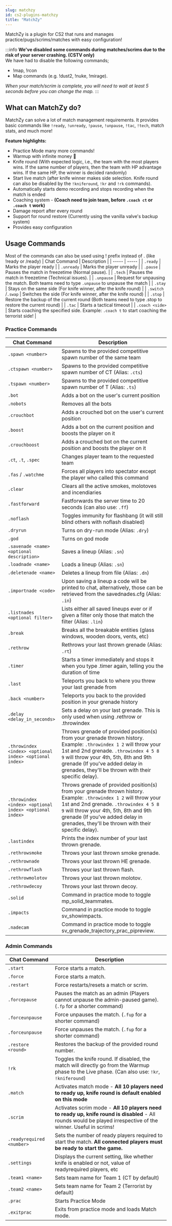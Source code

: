 ```yaml
---
slug: matchzy
id: cs2-plugins-matchzy
title: "MatchZy"
---
```


MatchZy is a plugin for CS2 that runs and manages practice/pugs/scrims/matches with easy configuration!

:::info
**We've disabled some commands during matches/scrims due to the risk of your server crashing. (CSTV only)**
<br />
We have had to disable the following commands;
* !map, !rcon
* Map commands (e.g. !dust2, !nuke, !mirage).

_When your match/scrim is complete, you will need to wait at least 5 seconds before you can change the map._
:::

## What can MatchZy do?
MatchZy can solve a lot of match management requirements. It provides basic commands like `!ready`, `!unready`, `!pause`, `!unpause`, `!tac`, `!tech`, match stats, and much more!

**Feature highlights:**
- Practice Mode many more commands!
- Warmup with infinite money 🤑
- Knife round (With expected logic, i.e., the team with the most players wins. If the same number of players, then the team with HP advantage wins. If the same HP, the winner is decided randomly)
- Start live match (after knife winner makes side selection. Knife round can also be disabled by the `!kniferound`, `!kr` and `!rk` commands).
- Automatically starts demo recording and stops recording when the match is ended
- Coaching system - **(Coach need to join team, before `.coach ct` or `.coach t` work)**
- Damage report after every round
- Support for round restore (Currently using the vanilla valve's backup system)
- Provides easy configuration

## Usage Commands
Most of the commands can also be used using ! prefix instead of . (like !ready or /ready)
| Chat Command | Description |
| ----- | ----- |
| `.ready` | Marks the player ready |
| `.unready` | Marks the player unready |
| `.pause` | Pauses the match in freezetime (Normal pause). |
| `.tech` | Pauses the match in freezetime (Technical issues). |
| `.unpause` | Request for unpausing the match. Both teams need to type `.unpause` to unpause the match |
| `.stay` | Stays on the same side (For knife winner, after the knife round) |
| `.switch `/`.swap` | Switches the side (For knife winner, after the knife round) |
| `.stop` | Restore the backup of the current round (Both teams need to type .stop to restore the current round) |
| `.tac` | Starts a tactical timeout |
| `.coach <side>` | Starts coaching the specified side. Example: `.coach t` to start coaching the terrorist side! |

### Practice Commands
| Chat Command | Description |
| ----- | ---- |
| `.spawn <number>` | Spawns to the provided competitive spawn number of the same team |
| `.ctspawn <number>` | Spawns to the provided competitive spawn number of CT (Alias: `.cts`) |
| `.tspawn <number>` | Spawns to the provided competitive spawn number of T (Alias: `.ts`) |
| `.bot` | Adds a bot on the user's current position |
| `.nobots` | Removes all the bots |
| `.crouchbot` | Adds a crouched bot on the user's current position |
| `.boost` | Adds a bot on the current position and boosts the player on it |
| `.crouchboost` | Adds a crouched bot on the current position and boosts the player on it |
| `.ct`, `.t`, `.spec` | Changes player team to the requested team |
| `.fas` / `.watchme` | Forces all players into spectator except the player who called this command |
| `.clear` | Clears all the active smokes, molotoves and incendiaries |
| `.fastforward` | Fastforwards the server time to 20 seconds (can also use: `.ff`) |
| `.noflash` | Toggles immunity for flashbang (it will still blind others with noflash disabled) |
| `.dryrun` | Turns on dry-run mode (Alias: `.dry`) |
| `.god` | Turns on god mode |
| `.savenade <name> <optional description>` | Saves a lineup (Alias: `.sn`) |
| `.loadnade <name>` | Loads a lineup (Alias: `.sn`) |
| `.deletenade <name>` | Deletes a lineup from file (Alias: `.dn`) |
| `.importnade <code>` | Upon saving a lineup a code will be printed to chat, alternatively, those can be retrieved from the savednades.cfg (Alias: `.in`) |
| `.listnades <optional filter>` | Lists either all saved lineups ever or if given a filter only those that match the filter (Alias: `.lin`) |
| `.break` | Breaks all the breakable entities (glass windows, wooden doors, vents, etc) |
| `.rethrow` | Rethrows your last thrown grenade (Alias: `.rt`) |
| `.timer` | Starts a timer immediately and stops it when you type .timer again, telling you the duration of time |
| `.last` | Teleports you back to where you threw your last grenade from |
| `.back <number>` | Teleports you back to the provided position in your grenade history |
| `.delay <delay_in_seconds>` | Sets a delay on your last grenade. This is only used when using .rethrow or .throwindex |
| `.throwindex <index> <optional index> <optional index>` | Throws grenade of provided position(s) from your grenade thrown history.        Example: `.throwindex 1 2` will throw your 1st and 2nd grenade. `.throwindex 4 5 8 9` will throw your 4th, 5th, 8th and 9th grenade (If you've added delay in grenades, they'll be thrown with their specific delay). |
| `.throwindex <index> <optional index> <optional index>` | Throws grenade of provided position(s) from your grenade thrown history. Example: `.throwindex 1 2` will throw your 1st and 2nd grenade. `.throwindex 4 5 8 9` will throw your 4th, 5th, 8th and 9th grenade (If you've added delay in grenades, they'll be thrown with their specific delay). |
| `.lastindex` | Prints the index number of your last thrown grenade. |
| `.rethrowsmoke` | Throws your last thrown smoke grenade. |
| `.rethrownade` | Throws your last thrown HE grenade. |
| `.rethrowflash` | Throws your last thrown flash. |
| `.rethrowmolotov` | Throws your last thrown molotov. |
| `.rethrowdecoy` | Throws your last thrown decoy. |
| `.solid` | Command in practice mode to toggle mp_solid_teammates. |
| `.impacts` | Command in practice mode to toggle sv_showimpacts. |
| `.nadecam` | Command in practice mode to toggle sv_grenade_trajectory_prac_pipreview. |

### Admin Commands
| Chat Command | Description |
| ----- | ----- |
| `.start` | Force starts a match. |
| `.force` | Force starts a match. |
| `.restart` | Force restarts/resets a match or scrim.  |
| `.forcepause` | Pauses the match as an admin (Players cannot unpause the admin-paused game). (`.fp` for a shorter command) |
| `.forceunpause` | Force unpauses the match. (`.fup` for a shorter command) |
| `.forceunpause` | Force unpauses the match. (`.fup` for a shorter command) |
| `.restore <round>` | Restores the backup of the provided round number. |
| `!rk` | Toggles the knife round. If disabled, the match will directly go from the Warmup phase to the Live phase. (Can also use: `!kr`, `!kniferound`) |
| `.match` | Activates match mode - **All 10 players need to ready up, knife round is default enabled on this mode** |
| `.scrim` | Activates scrim mode - **All 10 players need to ready up, knife round is disabled** - All rounds would be played irrespective of the winner. Useful in scrims! |
| `.readyrequired <number>` | Sets the number of ready players required to start the match. **All connected players must be ready to start the game.** |
| `.settings` | Displays the current setting, like whether knife is enabled or not, value of readyrequired players, etc |
| `.team1 <name>` | Sets team name for Team 1 (CT by default) |
| `.team2 <name>` | Sets team name for Team 2 (Terrorist by default) |
| `.prac` | Starts Practice Mode |
| `.exitprac` | Exits from practice mode and loads Match mode. |
